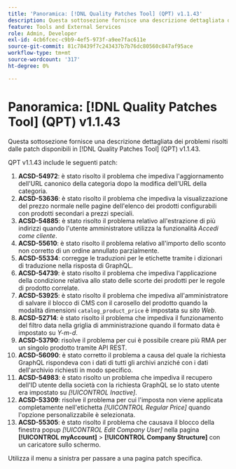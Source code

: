 ```yaml
---
title: 'Panoramica: [!DNL Quality Patches Tool] (QPT) v1.1.43'
description: Questa sottosezione fornisce una descrizione dettagliata dei problemi risolti dalle patch disponibili in  [!DNL Quality Patches Tool] (QPT) v1.1.43.
feature: Tools and External Services
role: Admin, Developer
exl-id: 4cb6fcec-c9b9-4ef5-973f-a9ee7fac611e
source-git-commit: 81c78439f7c243437b7b76dc80560c847af95ace
workflow-type: tm+mt
source-wordcount: '317'
ht-degree: 0%

---
```


# Panoramica: [!DNL Quality Patches Tool] (QPT) v1.1.43

Questa sottosezione fornisce una descrizione dettagliata dei problemi risolti dalle patch disponibili in [!DNL Quality Patches Tool] (QPT) v1.1.43.

QPT v1.1.43 include le seguenti patch:

1. **ACSD-54972**: è stato risolto il problema che impediva l&#39;aggiornamento dell&#39;URL canonico della categoria dopo la modifica dell&#39;URL della categoria.
1. **ACSD-53636**: è stato risolto il problema che impediva la visualizzazione del prezzo normale nelle pagine dell&#39;elenco dei prodotti configurabili con prodotti secondari a prezzi speciali.
1. **ACSD-54885**: è stato risolto il problema relativo all&#39;estrazione di più indirizzi quando l&#39;utente amministratore utilizza la funzionalità *Accedi come cliente*.
1. **ACSD-55610**: è stato risolto il problema relativo all&#39;importo dello sconto non corretto di un ordine annullato parzialmente.
1. **ACSD-55334**: corregge le traduzioni per le etichette tramite i dizionari di traduzione nella risposta di GraphQL.
1. **ACSD-54739**: è stato risolto il problema che impediva l&#39;applicazione della condizione relativa allo stato delle scorte dei prodotti per le regole di prodotto correlate.
1. **ACSD-53925**: è stato risolto il problema che impediva all&#39;amministratore di salvare il blocco di CMS con il carosello del prodotto quando la modalità dimensioni `catalog_product_price` è impostata su *sito Web*.
1. **ACSD-52714**: è stato risolto il problema che impediva il funzionamento del filtro data nella griglia di amministrazione quando il formato data è impostato su *Y-m-d*.
1. **ACSD-53790**: risolve il problema per cui è possibile creare più RMA per un singolo prodotto tramite API REST.
1. **ACSD-56090**: è stato corretto il problema a causa del quale la richiesta GraphQL rispondeva con i dati di tutti gli archivi anziché con i dati dell&#39;archivio richiesti in modo specifico.
1. **ACSD-54983**: è stato risolto un problema che impediva il recupero dell&#39;ID utente della società con la richiesta GraphQL se lo stato utente era impostato su *[!UICONTROL Inactive]*.
1. **ACSD-53309**: risolve il problema per cui l&#39;imposta non viene applicata completamente nell&#39;etichetta *[!UICONTROL Regular Price]* quando l&#39;opzione personalizzabile è selezionata.
1. **ACSD-55305**: è stato risolto il problema che causava il blocco della finestra popup *[!UICONTROL Edit Company User]* nella pagina **[!UICONTROL myAccount]** > **[!UICONTROL Company Structure]** con un caricatore sullo schermo.

Utilizza il menu a sinistra per passare a una pagina patch specifica.
